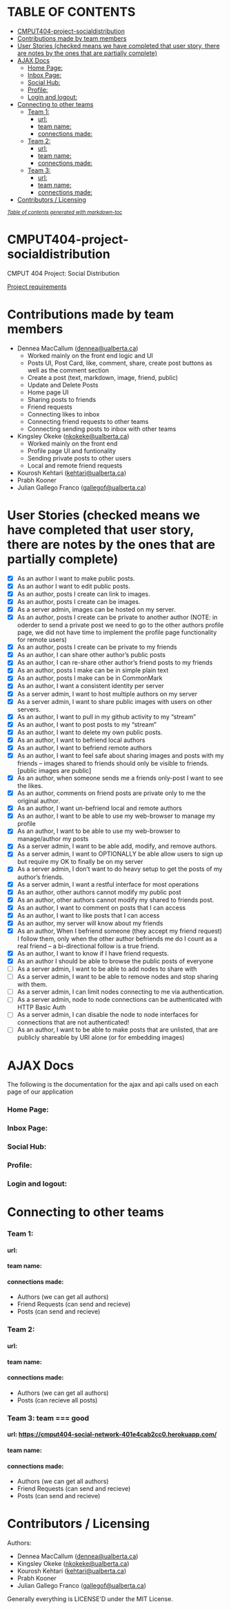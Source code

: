 TABLE OF CONTENTS
===================================
- [CMPUT404-project-socialdistribution](#cmput404-project-socialdistribution)
- [Contributions made by team members](#contributions-made-by-team-members)
- [User Stories (checked means we have completed that user story, there are notes by the ones that are partially complete)](#user-stories--checked-means-we-have-completed-that-user-story--there-are-notes-by-the-ones-that-are-partially-complete-)
- [AJAX Docs](#ajax-docs)
    + [Home Page:](#home-page-)
    + [Inbox Page:](#inbox-page-)
    + [Social Hub:](#social-hub-)
    + [Profile:](#profile-)
    + [Login and logout:](#login-and-logout-)
- [Connecting to other teams](#connecting-to-other-teams)
    + [Team 1:](#team-1-)
      - [url:](#url-)
      - [team name:](#team-name-)
      - [connections made:](#connections-made-)
    + [Team 2:](#team-2-)
      - [url:](#url--1)
      - [team name:](#team-name--1)
      - [connections made:](#connections-made--1)
    + [Team 3:](#team-3-)
      - [url:](#url--2)
      - [team name:](#team-name--2)
      - [connections made:](#connections-made--2)
- [Contributors / Licensing](#contributors---licensing)

<small><i><a href='http://ecotrust-canada.github.io/markdown-toc/'>Table of contents generated with markdown-toc</a></i></small>


CMPUT404-project-socialdistribution
===================================

CMPUT 404 Project: Social Distribution

[Project requirements](https://github.com/uofa-cmput404/project-socialdistribution/blob/master/project.org) 

Contributions made by team members
========================

* Dennea MacCallum (dennea@ualberta.ca)
  - Worked mainly on the front end logic and UI
  - Posts UI, Post Card, like, comment, share, create post buttons as well as the comment section
  - Create a post (text, markdown, image, friend, public)
  - Update and Delete Posts
  - Home page UI
  - Sharing posts to friends
  - Friend requests
  - Connecting likes to inbox
  - Connecting friend requests to other teams
  - Connecting sending posts to inbox with other teams
* Kingsley Okeke (nkokeke@ualberta.ca)
  - Worked mainly on the front end
  - Profile page UI and funtionality
  - Sending private posts to other users
  - Local and remote friend requests
* Kourosh Kehtari (kehtari@ualberta.ca)
* Prabh Kooner
* Julian Gallego Franco (gallegof@ualberta.ca)

User Stories (checked means we have completed that user story, there are notes by the ones that are partially complete)
========================
- [x] As an author I want to make public posts.
- [x] As an author I want to edit public posts.
- [x] As an author, posts I create can link to images.
- [x] As an author, posts I create can be images.
- [x] As a server admin, images can be hosted on my server.
- [x] As an author, posts I create can be private to another author (NOTE: in oderder to send a private post we need to go to the other authors profile page, we did not have time to implement the profile page functionality for remote users)
- [x] As an author, posts I create can be private to my friends
- [x] As an author, I can share other author’s public posts
- [x] As an author, I can re-share other author’s friend posts to my friends
- [x] As an author, posts I make can be in simple plain text
- [x] As an author, posts I make can be in CommonMark
- [x] As an author, I want a consistent identity per server
- [x] As a server admin, I want to host multiple authors on my server
- [x] As a server admin, I want to share public images with users on other servers.
- [x] As an author, I want to pull in my github activity to my “stream”
- [x] As an author, I want to post posts to my “stream”
- [x] As an author, I want to delete my own public posts.
- [x] As an author, I want to befriend local authors
- [x] As an author, I want to befriend remote authors
- [x] As an author, I want to feel safe about sharing images and posts with my friends – images shared to friends should only be visible to friends. [public images are public]
- [x] As an author, when someone sends me a friends only-post I want to see the likes.
- [x] As an author, comments on friend posts are private only to me the original author.
- [x] As an author, I want un-befriend local and remote authors
- [x] As an author, I want to be able to use my web-browser to manage my profile
- [x] As an author, I want to be able to use my web-browser to manage/author my posts
- [x] As a server admin, I want to be able add, modify, and remove authors.
- [x] As a server admin, I want to OPTIONALLY be able allow users to sign up but require my OK to finally be on my server
- [x] As a server admin, I don’t want to do heavy setup to get the posts of my author’s friends.
- [x] As a server admin, I want a restful interface for most operations
- [x] As an author, other authors cannot modify my public post
- [x] As an author, other authors cannot modify my shared to friends post.
- [x] As an author, I want to comment on posts that I can access
- [x] As an author, I want to like posts that I can access
- [x] As an author, my server will know about my friends
- [x] As an author, When I befriend someone (they accept my friend request) I follow them, only when the other author befriends me do I count as a real friend – a bi-directional follow is a true friend.
- [x] As an author, I want to know if I have friend requests.
- [x] As an author I should be able to browse the public posts of everyone
- [ ] As a server admin, I want to be able to add nodes to share with
- [ ] As a server admin, I want to be able to remove nodes and stop sharing with them.
- [ ] As a server admin, I can limit nodes connecting to me via authentication.
- [ ] As a server admin, node to node connections can be authenticated with HTTP Basic Auth
- [ ] As a server admin, I can disable the node to node interfaces for connections that are not authenticated!
- [ ] As an author, I want to be able to make posts that are unlisted, that are publicly shareable by URI alone (or for embedding images)

AJAX Docs
========================
The following is the documentation for the ajax and api calls used on each page of our application

### Home Page:

### Inbox Page:

### Social Hub:

### Profile:

### Login and logout:

Connecting to other teams
========================
### Team 1: 
#### url: 
#### team name: 
#### connections made:
- Authors (we can get all authors)
- Friend Requests (can send and recieve)
- Posts (can send and recieve)

### Team 2: 
#### url: 
#### team name:
#### connections made:
- Authors (we can get all authors)
- Posts (can recieve all posts)

### Team 3: team === good
#### url: https://cmput404-social-network-401e4cab2cc0.herokuapp.com/
#### team name:
#### connections made:
- Authors (we can get all authors)
- Friend Requests (can send and recieve)
- Posts (can send and recieve)

Contributors / Licensing
========================

Authors:
    
* Dennea MacCallum (dennea@ualberta.ca)
* Kingsley Okeke (nkokeke@ualberta.ca)
* Kourosh Kehtari (kehtari@ualberta.ca)
* Prabh Kooner
* Julian Gallego Franco (gallegof@ualberta.ca)

Generally everything is LICENSE'D under the MIT License.
